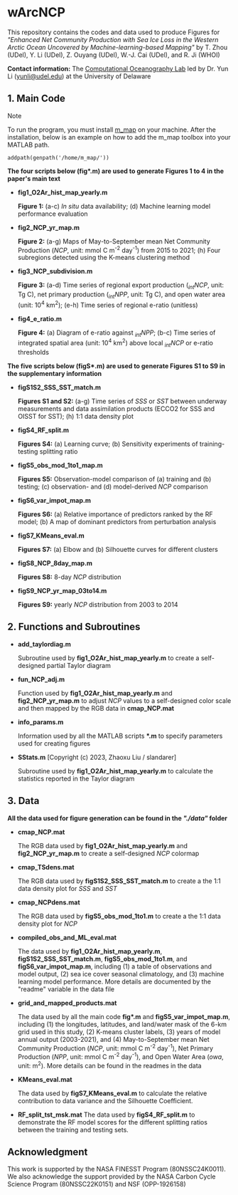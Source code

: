 # wArcNCP
This repository contains the codes and data used to produce Figures for _"Enhanced Net Community Production with Sea Ice Loss in the Western Arctic Ocean
Uncovered by Machine-learning-based Mapping"_ by T. Zhou (UDel), Y. Li (UDel), Z. Ouyang (UDel), W.-J. Cai (UDel), and R. Ji (WHOI)

__Contact information:__ The [Computational Oceanography Lab](https://sites.udel.edu/yunli/) led by Dr. Yun Li (yunli@udel.edu) at the University of Delaware

## 1. Main Code
> [!NOTE]
> To run the program, you must install [m_map](https://www.eoas.ubc.ca/~rich/map.html) on your machine.
> After the installation, below is an example on how to add the m_map toolbox into your MATLAB path.
> ```
> addpath(genpath('/home/m_map/'))
> ```
__The four scripts below (fig*.m) are used to generate Figures 1 to 4 in the paper's main text__
* __fig1_O2Ar_hist_map_yearly.m__
  
  __Figure 1:__ (a-c) _In situ_ data availability; (d) Machine learning model performance evaluation
  
* __fig2_NCP_yr_map.m__
  
  __Figure 2:__ (a-g) Maps of May-to-September mean Net Community Production (_NCP_, unit: mmol C m<sup>-2</sup> day<sup>-1</sup>) from 2015 to 2021;
  (h) Four subregions detected using the K-means clustering method
  
* __fig3_NCP_subdivision.m__

  __Figure 3:__ (a-d) Time series of regional export production (_<sub>int</sub>NCP_, unit: Tg C), net primary production (_<sub>int</sub>NPP_, unit: Tg C),
  and open water area (unit: 10<sup>4</sup> km<sup>2</sup>); (e-h) Time series of regional e-ratio (unitless)
  
* __fig4_e_ratio.m__
  
  __Figure 4:__ (a) Diagram of e-ratio against _<sub>int</sub>NPP_; (b-c) Time series of integrated spatial area (unit: 10<sup>4</sup> km<sup>2</sup>) above
  local _<sub>int</sub>NCP_ or e-ratio thresholds

__The five scripts below (figS*.m) are used to generate Figures S1 to S9 in the supplementary information__
* __figS1S2_SSS_SST_match.m__

  __Figures S1 and S2:__ (a-g) Time series of _SSS_ or _SST_ between underway measurements and data assimilation products (ECCO2 for SSS and OISST for SST);
  (h) 1:1 data density plot

* __figS4_RF_split.m__

  __Figures S4:__ (a) Learning curve; (b) Sensitivity experiments of training-testing splitting ratio

* __figS5_obs_mod_1to1_map.m__

  __Figures S5:__ Observation-model comparison of (a) training and (b) testing; (c) observation- and (d) model-derived _NCP_ comparison

* __figS6_var_impot_map.m__

  __Figures S6:__ (a) Relative importance of predictors ranked by the RF model; (b) A map of dominant predictors from perturbation analysis

* __figS7_KMeans_eval.m__

  __Figures S7:__ (a) Elbow and (b) Silhouette curves for different clusters

* __figS8_NCP_8day_map.m__

  __Figures S8:__ 8-day _NCP_ distribution

* __figS9_NCP_yr_map_03to14.m__

  __Figures S9:__ yearly _NCP_ distribution from 2003 to 2014
  
## 2. Functions and Subroutines
* __add_taylordiag.m__
  
  Subroutine used by __fig1_O2Ar_hist_map_yearly.m__ to create a self-designed partial Taylor diagram
  
* __fun_NCP_adj.m__
  
  Function used by __fig1_O2Ar_hist_map_yearly.m__ and __fig2_NCP_yr_map.m__ to adjust _NCP_ values to a
  self-designed color scale and then mapped by the RGB data in __cmap_NCP.mat__
  
* __info_params.m__
  
  Information used by all the MATLAB scripts __*.m__ to specify parameters used for creating figures
  
* __SStats.m__ [Copyright (c) 2023, Zhaoxu Liu / slandarer]
  
  Subroutine used by __fig1_O2Ar_hist_map_yearly.m__ to calculate the statistics reported in the Taylor diagram
  
## 3. Data
__All the data used for figure generation can be found in the _"./data"_ folder__
* __cmap_NCP.mat__
  
  The RGB data used by __fig1_O2Ar_hist_map_yearly.m__ and __fig2_NCP_yr_map.m__ to create a self-designed _NCP_ colormap

* __cmap_TSdens.mat__

  The RGB data used by __figS1S2_SSS_SST_match.m__ to create a the 1:1 data density plot for _SSS_ and _SST_

* __cmap_NCPdens.mat__

  The RGB data used by __figS5_obs_mod_1to1.m__ to create a the 1:1 data density plot for _NCP_
  
* __compiled_obs_and_ML_eval.mat__
  
  The data used by __fig1_O2Ar_hist_map_yearly.m__, __figS1S2_SSS_SST_match.m__, __figS5_obs_mod_1to1.m__, and __figS6_var_impot_map.m__,
  including (1) a table of observations and model output,
  (2) sea ice cover seasonal climatology, and (3) machine learning model performance.
  More details are documented by the "readme" variable in the data file
  
* __grid_and_mapped_products.mat__

  The data used by all the main code __fig*.m__ and __figS5_var_impot_map.m__, including (1) the longitudes, latitudes, and land/water mask of the 6-km grid used in this study,
  (2) K-means cluster labels, (3) years of model annual output (2003-2021), and (4) May-to-September mean Net Community Production
  (_NCP_, unit: mmol C m<sup>-2</sup> day<sup>-1</sup>), Net Primary Production (_NPP_, unit: mmol C m<sup>-2</sup> day<sup>-1</sup>),
  and Open Water Area (_owa_, unit: m<sup>2</sup>). More details can be found in the readmes in the data

* __KMeans_eval.mat__

  The data used by __figS7_KMeans_eval.m__ to calculate the relative contribution to data variance and the Silhouette Coefficient.

* __RF_split_tst_msk.mat__
  The data used by __figS4_RF_split.m__ to demonstrate the RF model scores for the different splitting ratios between the training and testing sets.
  
## Acknowledgment
This work is supported by the NASA FINESST Program (80NSSC24K0011). We also acknowledge the support provided by the NASA Carbon Cycle Science Program (80NSSC22K0151)
and NSF (OPP-1926158)
